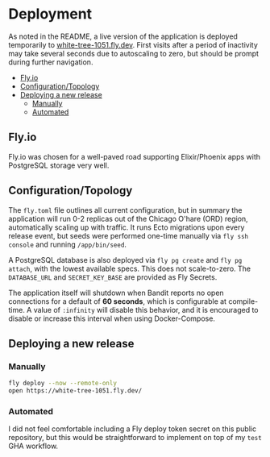 # Deployment

As noted in the README, a live version of the application is deployed temporarily
to [white-tree-1051.fly.dev](https://white-tree-1051.fly.dev/). First visits
after a period of inactivity may take several seconds due to autoscaling to zero,
but should be prompt during further navigation.

<!-- vim-markdown-toc GFM -->

* [Fly.io](#flyio)
* [Configuration/Topology](#configurationtopology)
* [Deploying a new release](#deploying-a-new-release)
  * [Manually](#manually)
  * [Automated](#automated)

<!-- vim-markdown-toc -->

## Fly.io

Fly.io was chosen for a well-paved road supporting Elixir/Phoenix apps with
PostgreSQL storage very well.

## Configuration/Topology

The `fly.toml` file outlines all current configuration, but in summary the
application will run 0-2 replicas out of the Chicago O'hare (ORD) region,
automatically scaling up with traffic. It runs Ecto migrations upon every
release event, but seeds were performed one-time manually via `fly ssh console`
and running `/app/bin/seed`.

A PostgreSQL database is also deployed via `fly pg create` and `fly pg attach`,
with the lowest available specs. This does not scale-to-zero. The `DATABASE_URL`
and `SECRET_KEY_BASE` are provided as Fly Secrets.

The application itself will shutdown when Bandit reports no open connections for
a default of **60 seconds**, which is configurable at compile-time. A value of
`:infinity` will disable this behavior, and it is encouraged to disable or
increase this interval when using Docker-Compose.

## Deploying a new release

### Manually

```bash
fly deploy --now --remote-only
open https://white-tree-1051.fly.dev/
```

### Automated

I did not feel comfortable including a Fly deploy token secret on this public
repository, but this would be straightforward to implement on top of my `test`
GHA workflow.
